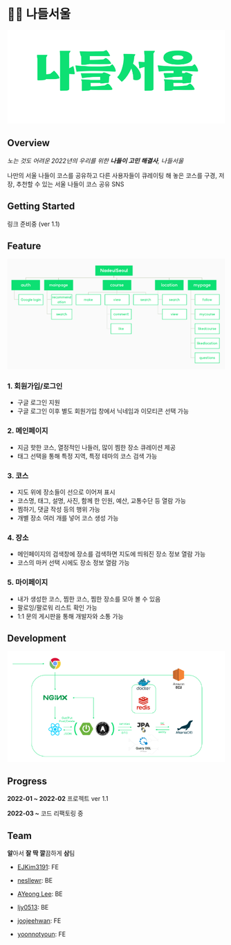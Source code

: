 # 🚵‍♂️ 나들서울
![logo1](README.assets/logo1.png)

## Overview

*노는 것도 어려운 2022년의 우리를 위한 **나들이 고민 해결사**, 나들서울*

나만의 서울 나들이 코스를 공유하고 다른 사용자들이 큐레이팅 해 놓은 코스를 구경, 저장, 추천할 수 있는 서울 나들이 코스 공유 SNS

## Getting Started

링크 준비중 (ver 1.1)

## Feature

![image-20220307003157104](README.assets/image-20220307003157104.png)

### 1. 회원가입/로그인

- 구글 로그인 지원
- 구글 로그인 이후 별도 회원가입 창에서 닉네임과 이모티콘 선택 가능

### 2. 메인페이지

- 지금 핫한 코스, 열정적인 나들러, 많이 찜한 장소 큐레이션 제공
- 태그 선택을 통해 특정 지역, 특정 테마의 코스 검색 가능

### 3. 코스

- 지도 위에 장소들이 선으로 이어져 표시
- 코스명, 태그, 설명, 사진, 함께 한 인원, 예산, 교통수단 등 열람 가능
- 찜하기, 댓글 작성 등의 행위 가능
- 개별 장소 여러 개를 넣어 코스 생성 가능

### 4. 장소

- 메인페이지의 검색창에 장소를 검색하면 지도에 띄워진 장소 정보 열람 가능
- 코스의 마커 선택 시에도 장소 정보 열람 가능

### 5. 마이페이지

- 내가 생성한 코스, 찜한 코스, 찜한 장소를 모아 볼 수 있음
- 팔로잉/팔로워 리스트 확인 가능
- 1:1 문의 게시판을 통해 개발자와 소통 가능

## Development

![image-20220307002233783](README.assets/image-20220307002233783.png)

## Progress

**2022-01 ~ 2022-02** 프로젝트 ver 1.1

**2022-03 ~** 코드 리팩토링 중

## Team

**알**아서 **잘 딱 깔**끔하게 **삼**팀

- [EJKim3191](https://github.com/EJKim3191): FE

- [nesllewr](https://github.com/nesllewr): BE
- [AYeong Lee](https://github.com/dgh03207): BE
- [ljy0513](https://github.com/ljy0513): BE
- [joojeehwan](https://github.com/joojeehwan): FE
- [yoonnotyoun](https://github.com/yoonnotyoun): FE
